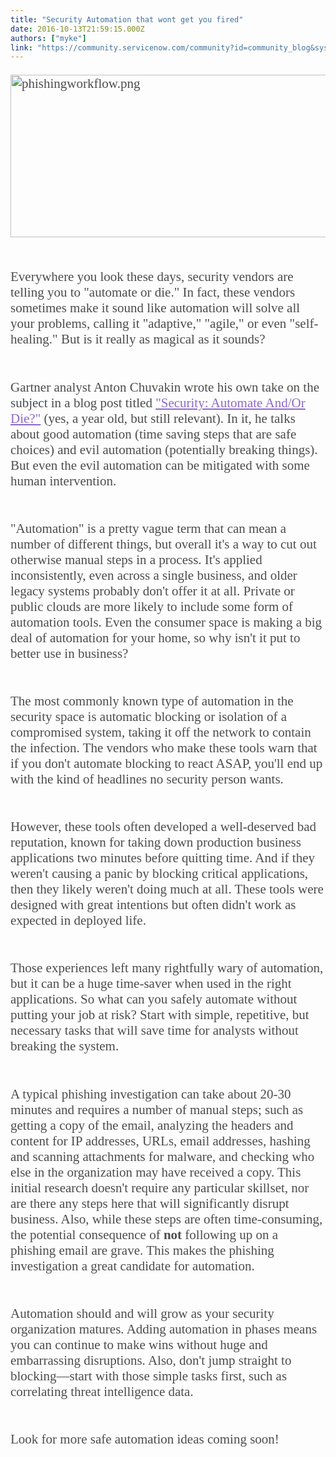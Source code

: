 ```yaml
---
title: "Security Automation that wont get you fired"
date: 2016-10-13T21:59:15.000Z
authors: ["myke"]
link: "https://community.servicenow.com/community?id=community_blog&sys_id=95ada2a9dbd0dbc01dcaf3231f961915"
---
```

<p style="margin-bottom: 3.2rem; font-size: 21px; background-position: initial; font-family: 'Source Serif Pro', serif; color: rgba(0, 0, 0, 0.701961);"><img  alt="phishingworkflow.png" class="image-1 jive-image" src="dd32afb5db5093049c9ffb651f961996.iix" style="width: 620px; height: 260px; display: block; margin-left: auto; margin-right: auto;"/></p><p style="margin-bottom: 3.2rem; font-size: 21px; background-position: initial; font-family: 'Source Serif Pro', serif; color: rgba(0, 0, 0, 0.701961);">Everywhere you look these days, security vendors are telling you to "automate or die." In fact, these vendors sometimes make it sound like automation will solve all your problems, calling it "adaptive," "agile," or even "self-healing." But is it really as magical as it sounds?</p><p style="margin-top: 3.2rem; margin-bottom: 3.2rem; font-size: 21px; background-position: initial; font-family: 'Source Serif Pro', serif; color: rgba(0, 0, 0, 0.701961);">Gartner analyst Anton Chuvakin wrote his own take on the subject in a blog post titled <a title="ogs.gartner.com/anton-chuvakin/2015/09/11/security-automate-andor-die/" href="http://blogs.gartner.com/anton-chuvakin/2015/09/11/security-automate-andor-die/" rel="noopener nofollow" style="background-position: initial; color: #8c68cb;" target="_blank">"Security: Automate And/Or Die?"</a> (yes, a year old, but still relevant). In it, he talks about good automation (time saving steps that are safe choices) and evil automation (potentially breaking things). But even the evil automation can be mitigated with some human intervention.</p><p style="margin-top: 3.2rem; margin-bottom: 3.2rem; font-size: 21px; background-position: initial; font-family: 'Source Serif Pro', serif; color: rgba(0, 0, 0, 0.701961);">"Automation" is a pretty vague term that can mean a number of different things, but overall it's a way to cut out otherwise manual steps in a process. It's applied inconsistently, even across a single business, and older legacy systems probably don't offer it at all. Private or public clouds are more likely to include some form of automation tools. Even the consumer space is making a big deal of automation for your home, so why isn't it put to better use in business?</p><p style="margin-top: 3.2rem; margin-bottom: 3.2rem; font-size: 21px; background-position: initial; font-family: 'Source Serif Pro', serif; color: rgba(0, 0, 0, 0.701961);">The most commonly known type of automation in the security space is automatic blocking or isolation of a compromised system, taking it off the network to contain the infection. The vendors who make these tools warn that if you don't automate blocking to react ASAP, you'll end up with the kind of headlines no security person wants. </p><p style="margin-top: 3.2rem; margin-bottom: 3.2rem; font-size: 21px; background-position: initial; font-family: 'Source Serif Pro', serif; color: rgba(0, 0, 0, 0.701961);">However, these tools often developed a well-deserved bad reputation, known for taking down production business applications two minutes before quitting time. And if they weren't causing a panic by blocking critical applications, then they likely weren't doing much at all. These tools were designed with great intentions but often didn't work as expected in deployed life.</p><p style="margin-top: 3.2rem; margin-bottom: 3.2rem; font-size: 21px; background-position: initial; font-family: 'Source Serif Pro', serif; color: rgba(0, 0, 0, 0.701961);">Those experiences left many rightfully wary of automation, but it can be a huge time-saver when used in the right applications. So what can you safely automate without putting your job at risk? Start with simple, repetitive, but necessary tasks that will save time for analysts without breaking the system.</p><p style="margin-top: 3.2rem; margin-bottom: 3.2rem; font-size: 21px; background-position: initial; font-family: 'Source Serif Pro', serif; color: rgba(0, 0, 0, 0.701961);">A typical phishing investigation can take about 20-30 minutes and requires a number of manual steps; such as getting a copy of the email, analyzing the headers and content for IP addresses, URLs, email addresses, hashing and scanning attachments for malware, and checking who else in the organization may have received a copy. This initial research doesn't require any particular skillset, nor are there any steps here that will significantly disrupt business. Also, while these steps are often time-consuming, the potential consequence of <span style="background-position: initial; font-weight: bold;">not</span> following up on a phishing email are grave. This makes the phishing investigation a great candidate for automation. </p><p style="margin-top: 3.2rem; margin-bottom: 3.2rem; font-size: 21px; background-position: initial; font-family: 'Source Serif Pro', serif; color: rgba(0, 0, 0, 0.701961);">Automation should and will grow as your security organization matures. Adding automation in phases means you can continue to make wins without huge and embarrassing disruptions. Also, don't jump straight to blocking—start with those simple tasks first, such as correlating threat intelligence data. </p><p style="margin-top: 3.2rem; margin-bottom: 3.2rem; font-size: 21px; background-position: initial; font-family: 'Source Serif Pro', serif; color: rgba(0, 0, 0, 0.701961);">Look for more safe automation ideas coming soon!</p>